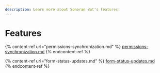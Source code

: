 ```yaml
---
description: Learn more about Sonoran Bot's features!
---
```


# Features

{% content-ref url="permissions-synchronization.md" %}
[permissions-synchronization.md](permissions-synchronization.md)
{% endcontent-ref %}

{% content-ref url="form-status-updates.md" %}
[form-status-updates.md](form-status-updates.md)
{% endcontent-ref %}
